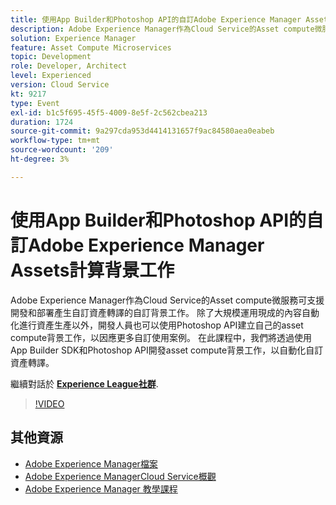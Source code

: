 ```yaml
---
title: 使用App Builder和Photoshop API的自訂Adobe Experience Manager Assets計算背景工作
description: Adobe Experience Manager作為Cloud Service的Asset compute微服務可支援開發和部署產生自訂資產轉譯的自訂背景工作。 除了大規模運用現成的內容自動化進行資產生產以外，開發人員也可以使用Photoshop API建立自己的asset compute背景工作，以因應更多自訂使用案例。 在此課程中，我們將透過使用App Builder SDK和Photoshop API開發asset compute背景工作，以自動化自訂資產轉譯。
solution: Experience Manager
feature: Asset Compute Microservices
topic: Development
role: Developer, Architect
level: Experienced
version: Cloud Service
kt: 9217
type: Event
exl-id: b1c5f695-45f5-4009-8e5f-2c562cbea213
duration: 1724
source-git-commit: 9a297cda953d4414131657f9ac84580aea0eabeb
workflow-type: tm+mt
source-wordcount: '209'
ht-degree: 3%

---
```


# 使用App Builder和Photoshop API的自訂Adobe Experience Manager Assets計算背景工作

Adobe Experience Manager作為Cloud Service的Asset compute微服務可支援開發和部署產生自訂資產轉譯的自訂背景工作。 除了大規模運用現成的內容自動化進行資產生產以外，開發人員也可以使用Photoshop API建立自己的asset compute背景工作，以因應更多自訂使用案例。 在此課程中，我們將透過使用App Builder SDK和Photoshop API開發asset compute背景工作，以自動化自訂資產轉譯。

繼續對話於 **[Experience League社群](https://adobe.ly/3F6f5sG)**.

>[!VIDEO](https://video.tv.adobe.com/v/337769/?quality=12&learn=on&hidetitle=true)

## 其他資源

- [Adobe Experience Manager檔案](https://experienceleague.adobe.com/docs/experience-manager-cloud-service.html)
- [Adobe Experience ManagerCloud Service概觀](https://experienceleague.adobe.com/docs/experience-manager-cloud-service/overview/home.html)
- [Adobe Experience Manager 教學課程](https://experienceleague.adobe.com/docs/experience-manager-tutorials.html)
